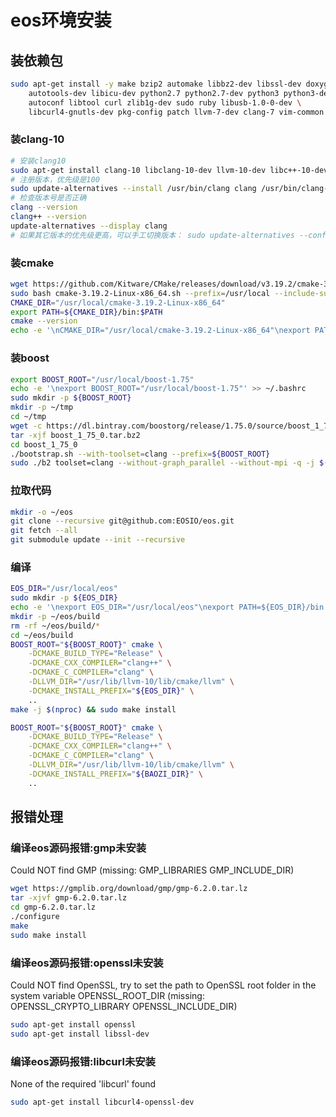 # eos环境安装
## 装依赖包
```sh
sudo apt-get install -y make bzip2 automake libbz2-dev libssl-dev doxygen graphviz libgmp3-dev \
    autotools-dev libicu-dev python2.7 python2.7-dev python3 python3-dev \
    autoconf libtool curl zlib1g-dev sudo ruby libusb-1.0-0-dev \
    libcurl4-gnutls-dev pkg-config patch llvm-7-dev clang-7 vim-common jq
```
### 装clang-10
```sh
# 安装clang10
sudo apt-get install clang-10 libclang-10-dev llvm-10-dev libc++-10-dev libc++abi-10-dev clang-tidy clang-tidy-10
# 注册版本，优先级是100
sudo update-alternatives --install /usr/bin/clang clang /usr/bin/clang-10 100 --slave /usr/bin/clang++ clang++ /usr/bin/clang++-10
# 检查版本号是否正确
clang --version
clang++ --version
update-alternatives --display clang 
# 如果其它版本的优先级更高，可以手工切换版本： sudo update-alternatives --config clang
```
### 装cmake
```sh
wget https://github.com/Kitware/CMake/releases/download/v3.19.2/cmake-3.19.2-Linux-x86_64.sh
sudo bash cmake-3.19.2-Linux-x86_64.sh --prefix=/usr/local --include-subdir --skip-license
CMAKE_DIR="/usr/local/cmake-3.19.2-Linux-x86_64"
export PATH=${CMAKE_DIR}/bin:$PATH
cmake --version
echo -e '\nCMAKE_DIR="/usr/local/cmake-3.19.2-Linux-x86_64"\nexport PATH=${CMAKE_DIR}/bin:$PATH' >> ~/.bashrc
```

### 装boost
```sh
export BOOST_ROOT="/usr/local/boost-1.75"
echo -e '\nexport BOOST_ROOT="/usr/local/boost-1.75"' >> ~/.bashrc
sudo mkdir -p ${BOOST_ROOT}
mkdir -p ~/tmp
cd ~/tmp
wget -c https://dl.bintray.com/boostorg/release/1.75.0/source/boost_1_75_0.tar.bz2
tar -xjf boost_1_75_0.tar.bz2
cd boost_1_75_0
./bootstrap.sh --with-toolset=clang --prefix=${BOOST_ROOT} 
sudo ./b2 toolset=clang --without-graph_parallel --without-mpi -q -j $(nproc) install
```

### 拉取代码
```sh
mkdir -o ~/eos
git clone --recursive git@github.com:EOSIO/eos.git
git fetch --all
git submodule update --init --recursive
```

### 编译
```sh
EOS_DIR="/usr/local/eos"
sudo mkdir -p ${EOS_DIR}
echo -e '\nexport EOS_DIR="/usr/local/eos"\nexport PATH=${EOS_DIR}/bin:$PATH' >> ~/.bashrc
mkdir -p ~/eos/build
rm -rf ~/eos/build/*
cd ~/eos/build
BOOST_ROOT="${BOOST_ROOT}" cmake \
    -DCMAKE_BUILD_TYPE="Release" \
    -DCMAKE_CXX_COMPILER="clang++" \
    -DCMAKE_C_COMPILER="clang" \
    -DLLVM_DIR="/usr/lib/llvm-10/lib/cmake/llvm" \
    -DCMAKE_INSTALL_PREFIX="${EOS_DIR}" \
    ..
make -j $(nproc) && sudo make install

BOOST_ROOT="${BOOST_ROOT}" cmake \
    -DCMAKE_BUILD_TYPE="Release" \
    -DCMAKE_CXX_COMPILER="clang++" \
    -DCMAKE_C_COMPILER="clang" \
    -DLLVM_DIR="/usr/lib/llvm-10/lib/cmake/llvm" \
    -DCMAKE_INSTALL_PREFIX="${BAOZI_DIR}" \
    ..

```

## 报错处理

### 编译eos源码报错:gmp未安装
Could NOT find GMP (missing: GMP_LIBRARIES GMP_INCLUDE_DIR)

```sh
wget https://gmplib.org/download/gmp/gmp-6.2.0.tar.lz
tar -xjvf gmp-6.2.0.tar.lz
cd gmp-6.2.0.tar.lz
./configure
make
sudo make install
```

### 编译eos源码报错:openssl未安装
Could NOT find OpenSSL, try to set the path to OpenSSL root folder in the
  system variable OPENSSL_ROOT_DIR (missing: OPENSSL_CRYPTO_LIBRARY
  OPENSSL_INCLUDE_DIR)

```sh
sudo apt-get install openssl
sudo apt-get install libssl-dev
```

### 编译eos源码报错:libcurl未安装
None of the required 'libcurl' found
```sh
sudo apt-get install libcurl4-openssl-dev
```